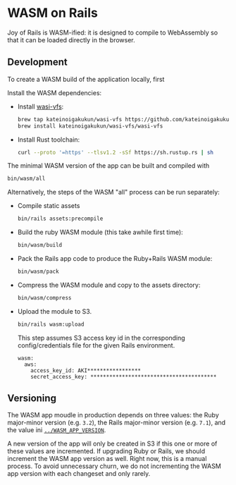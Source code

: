 # WASM on Rails

Joy of Rails is WASM-ified: it is designed to compile to WebAssembly so that it can be loaded directly in the browser.

## Development

To create a WASM build of the application locally, first

Install the WASM dependencies:

- Install [wasi-vfs](https://github.com/kateinoigakukun/wasi-vfs):

  ```sh
  brew tap kateinoigakukun/wasi-vfs https://github.com/kateinoigakukun/wasi-vfs.git
  brew install kateinoigakukun/wasi-vfs/wasi-vfs
  ```

- Install Rust toolchain:

  ```sh
  curl --proto '=https' --tlsv1.2 -sSf https://sh.rustup.rs | sh
  ```

The minimal WASM version of the app can be built and compiled with

```sh
bin/wasm/all
```

Alternatively, the steps of the WASM "all" process can be run separately:

- Compile static assets

  ```sh
  bin/rails assets:precompile
  ```

- Build the ruby WASM module (this take awhile first time):

  ```sh
  bin/wasm/build
  ```

- Pack the Rails app code to produce the Ruby+Rails WASM module:

  ```sh
  bin/wasm/pack
  ```

- Compress the WASM module and copy to the assets directory:

  ```sh
  bin/wasm/compress
  ```

- Upload the module to S3.

  ```sh
  bin/rails wasm:upload
  ```

  This step assumes S3 access key id in the corresponding config/credentials file for the given Rails environment.

  ```
  wasm:
    aws:
      access_key_id: AKI*****************
      secret_access_key: ****************************************
  ```

## Versioning

The WASM app moudle in production depends on three values: the Ruby major-minor version (e.g. `3.2`), the Rails major-minor version (e.g. `7.1`), and the value ini [`../WASM_APP_VERSION`](../WASM_APP_VERSION).

A new version of the app will only be created in S3 if this one or more of these values are incremented. If upgrading Ruby or Rails, we should increment the WASM app version as well. Right now, this is a manual process. To avoid unnecessary churn, we do not incrementing the WASM app version with each changeset and only rarely.
